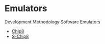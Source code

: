 Emulators
=========

Development Methodology Software Emulators

* [Chip8](https://github.com/vicboma1/emulators/tree/master/chip8)
* [S-Chip8]()
